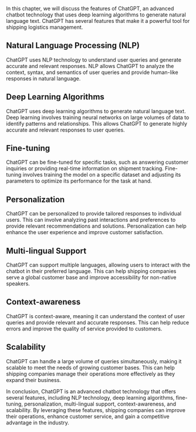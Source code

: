 

In this chapter, we will discuss the features of ChatGPT, an advanced chatbot technology that uses deep learning algorithms to generate natural language text. ChatGPT has several features that make it a powerful tool for shipping logistics management.

Natural Language Processing (NLP)
---------------------------------

ChatGPT uses NLP technology to understand user queries and generate accurate and relevant responses. NLP allows ChatGPT to analyze the context, syntax, and semantics of user queries and provide human-like responses in natural language.

Deep Learning Algorithms
------------------------

ChatGPT uses deep learning algorithms to generate natural language text. Deep learning involves training neural networks on large volumes of data to identify patterns and relationships. This allows ChatGPT to generate highly accurate and relevant responses to user queries.

Fine-tuning
-----------

ChatGPT can be fine-tuned for specific tasks, such as answering customer inquiries or providing real-time information on shipment tracking. Fine-tuning involves training the model on a specific dataset and adjusting its parameters to optimize its performance for the task at hand.

Personalization
---------------

ChatGPT can be personalized to provide tailored responses to individual users. This can involve analyzing past interactions and preferences to provide relevant recommendations and solutions. Personalization can help enhance the user experience and improve customer satisfaction.

Multi-lingual Support
---------------------

ChatGPT can support multiple languages, allowing users to interact with the chatbot in their preferred language. This can help shipping companies serve a global customer base and improve accessibility for non-native speakers.

Context-awareness
-----------------

ChatGPT is context-aware, meaning it can understand the context of user queries and provide relevant and accurate responses. This can help reduce errors and improve the quality of service provided to customers.

Scalability
-----------

ChatGPT can handle a large volume of queries simultaneously, making it scalable to meet the needs of growing customer bases. This can help shipping companies manage their operations more effectively as they expand their business.

In conclusion, ChatGPT is an advanced chatbot technology that offers several features, including NLP technology, deep learning algorithms, fine-tuning, personalization, multi-lingual support, context-awareness, and scalability. By leveraging these features, shipping companies can improve their operations, enhance customer service, and gain a competitive advantage in the industry.
